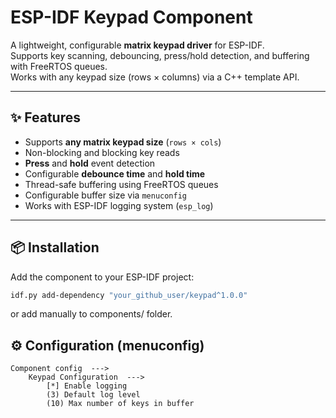 # ESP-IDF Keypad Component

A lightweight, configurable **matrix keypad driver** for ESP-IDF.  
Supports key scanning, debouncing, press/hold detection, and buffering with FreeRTOS queues.  
Works with any keypad size (rows × columns) via a C++ template API.

---

## ✨ Features

- Supports **any matrix keypad size** (`rows × cols`)
- Non-blocking and blocking key reads
- **Press** and **hold** event detection
- Configurable **debounce time** and **hold time**
- Thread-safe buffering using FreeRTOS queues
- Configurable buffer size via `menuconfig`
- Works with ESP-IDF logging system (`esp_log`)

---

## 📦 Installation

Add the component to your ESP-IDF project:

```bash
idf.py add-dependency "your_github_user/keypad^1.0.0"
```
or add manually to components/ folder.

## ⚙️ Configuration (menuconfig)
```text
Component config  --->
    Keypad Configuration  --->
        [*] Enable logging
        (3) Default log level
        (10) Max number of keys in buffer
```